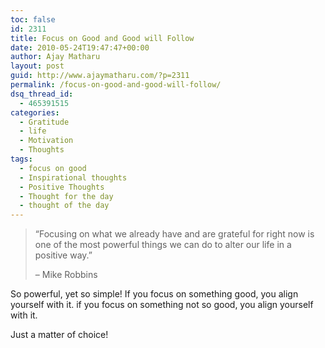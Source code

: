 ```yaml
---
toc: false
id: 2311
title: Focus on Good and Good will Follow
date: 2010-05-24T19:47:47+00:00
author: Ajay Matharu
layout: post
guid: http://www.ajaymatharu.com/?p=2311
permalink: /focus-on-good-and-good-will-follow/
dsq_thread_id:
  - 465391515
categories:
  - Gratitude
  - life
  - Motivation
  - Thoughts
tags:
  - focus on good
  - Inspirational thoughts
  - Positive Thoughts
  - Thought for the day
  - thought of the day
---
```

> &#8220;Focusing on what we already have and are grateful for right now is one of the most powerful things we can do to alter our life in a positive way.&#8221;
> 
> &#8211; Mike Robbins

So powerful, yet so simple! If you focus on something good, you align yourself with it. if you focus on something not so good, you align yourself with it.

Just a matter of choice!
